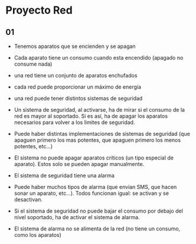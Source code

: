 # Proyecto Red

## 01
 - Tenemos aparatos que se encienden y se apagan
 - Cada aparato tiene un consumo cuando esta encendido (apagado no
consume nada)

 - una red tiene un conjunto de aparatos enchufados
 - cada red puede proporcionar un máximo de energía
 - una red puede tener distintos sistemas de seguridad
 - Un sistema de seguridad, al activarse, ha de mirar si el consumo de la
red es mayor al soportado.
 Si es así, ha de apagar los aparatos necesarios para volver a los
limites de seguridad.
 - Puede haber distintas implementaciones de sistemas de seguridad
(que apaguen primero los mas potentes, que apaguen primero los
menos potentes, etc...)
 - El sistema no puede apagar aparatos críticos (un tipo especial de
aparato). Estos solo se pueden apagar manualmente.
 - El sistema de seguridad tiene una alarma
 - Puede haber muchos tipos de alarma (que envían SMS, que hacen
sonar un aparato, etc...). Todos funcionan igual: se activan y se
desactivan.
 - Si el sistema de seguridad no puede bajar el consumo por debajo del
nivel soportado, ha de activar el sistema de alarma.
 - El sistema de alarma no se alimenta de la red (no tiene un consumo,
como los aparatos)
